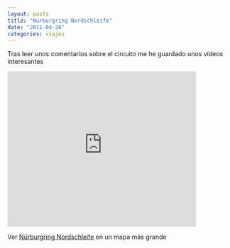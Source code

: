 ```yaml
---
layout: posts
title: "Nürburgring Nordschleife"
date: "2011-04-20"
categories: viajes
---
```


Tras leer unos comentarios sobre el circuito me he guardado unos vídeos interesantes  

<iframe width="425" height="350" frameborder="0" scrolling="no" marginheight="0" marginwidth="0" src="https://maps.google.com/maps/ms?hl=es&amp;ie=UTF8&amp;msa=0&amp;msid=211442181647728225422.00043496bf01b7be201c3&amp;t=h&amp;ll=50.357289,6.962768&amp;spn=0.047322,0.085852&amp;output=embed"></iframe>

  
Ver [Nürburgring Nordschleife](https://maps.google.com/maps/ms?hl=es&ie=UTF8&msa=0&msid=211442181647728225422.00043496bf01b7be201c3&t=h&ll=50.357289,6.962768&spn=0.047322,0.085852&source=embed) en un mapa más grande
